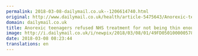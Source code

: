 ```yaml
---
permalink: 2018-03-08-dailymail.co.uk--1206614740.html
original: http://www.dailymail.co.uk/health/article-5475643/Anorexic-teenagers-England-refused-NHS-treatment.html?ITO=1490&ns_mchannel=rss&ns_campaign=1490
domain: dailymail.co.uk
title: Anorexic teenagers refused NHS treatment for not being thin enough
image: http://i.dailymail.co.uk/i/newpix/2018/03/08/01/49FD050100000578-0-image-a-75_1520472377749.jpg
date: 2018-03-08 08:23:44
translations: en
---
```



